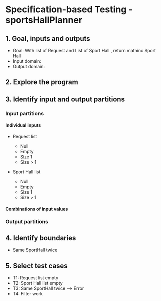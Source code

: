 # Specification-based Testing - sportsHallPlanner

## 1. Goal, inputs and outputs
- Goal: With list of Request and List of Sport Hall , return mathinc Sport Hall
- Input domain:
- Output domain:

## 2. Explore the program

## 3. Identify input and output partitions

### Input partitions

#### Individual inputs
- Request list
  - Null
  - Empty
  - Size 1
  - Size > 1

- Sport Hall list
  - Null
  - Empty
  - Size 1
  - Size > 1

#### Combinations of input values

### Output partitions

## 4. Identify boundaries
- Same SportHall twice

## 5. Select test cases

- T1: Request list empty
- T2: Sport Hall list empty
- T3: Same SportHall twice ==> Error
- T4: Filter work